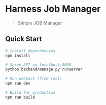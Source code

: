 # Harness Job Manager

> Simple JOB Manager

## Quick Start

```bash
# Install dependencies
npm install

# Serve API on localhost:8000
python backend/manage.py runserver

# Run webpack (from root)
npm run dev

# Build for production
npm run build
```
